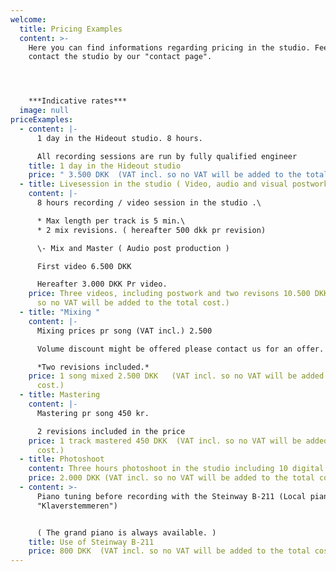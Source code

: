 ```yaml
---
welcome:
  title: Pricing Examples
  content: >-
    Here you can find informations regarding pricing in the studio. Feel free to
    contact the studio by our "contact page".




    ***Indicative rates***
  image: null
priceExamples:
  - content: |-
      1 day in the Hideout studio. 8 hours.

      All recording sessions are run by fully qualified engineer
    title: 1 day in the Hideout studio
    price: " 3.500 DKK  (VAT incl. so no VAT will be added to the total cost.)"
  - title: Livesession in the studio ( Video, audio and visual postwork )
    content: |-
      8 hours recording / video session in the studio .\

      * Max length per track is 5 min.\
      * 2 mix revisions. ( hereafter 500 dkk pr revision)

      \- Mix and Master ( Audio post production )

      First video 6.500 DKK

      Hereafter 3.000 DKK Pr video.
    price: Three videos, including postwork and two revisons 10.500 DKK (VAT incl.
      so no VAT will be added to the total cost.)
  - title: "Mixing "
    content: |-
      Mixing prices pr song (VAT incl.) 2.500

      Volume discount might be offered please contact us for an offer.

      *Two revisions included.*
    price: 1 song mixed 2.500 DKK   (VAT incl. so no VAT will be added to the total
      cost.)
  - title: Mastering
    content: |-
      Mastering pr song 450 kr. 

      2 revisions included in the price
    price: 1 track mastered 450 DKK  (VAT incl. so no VAT will be added to the total
      cost.)
  - title: Photoshoot
    content: Three hours photoshoot in the studio including 10 digital pictures.
    price: 2.000 DKK (VAT incl. so no VAT will be added to the total cost.)
  - content: >-
      Piano tuning before recording with the Steinway B-211 (Local piano tuner
      "Klaverstemmeren")


      ( The grand piano is always available. )
    title: Use of Steinway B-211
    price: 800 DKK  (VAT incl. so no VAT will be added to the total cost.)
---
```

